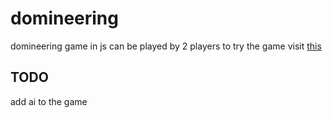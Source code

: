 # domineering
domineering game in js can be played by 2 players
to try the game visit [this](domineering.netlify.app/)
## TODO
add ai to the game
